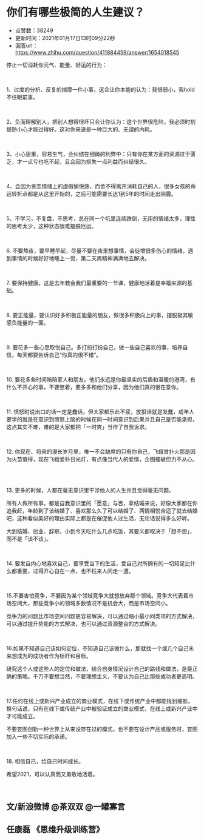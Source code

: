 # 你们有哪些极简的人生建议？
- 点赞数：38249
- 更新时间：2021年01月17日13时09分22秒
- 回答url：https://www.zhihu.com/question/411884459/answer/1654018545
<body>
 <p data-pid="wVjuicfD">停止一切消耗你元气、能量、好运的行为：</p>
 <p class="ztext-empty-paragraph"><br></p>
 <p data-pid="sLfhg2TF">1、过度的分析、反复的揣摩一件小事，这会让你本能的认为：我很弱小，我hold不住眼前事。</p>
 <p class="ztext-empty-paragraph"><br></p>
 <p data-pid="Wd7nFZB1">2、负面理解别人，把别人想得很坏只会让你认为：这个世界很危险，我必须时刻提防小心才能过得好。这对你来说是一种巨大的、无谓的内耗。</p>
 <p class="ztext-empty-paragraph"><br></p>
 <p data-pid="mbtVjZ2v">3、小心思重，容易生气，会纠结在细微的利弊中：只有你在某方面的资源过于匮乏，才一点亏也吃不起，且会因为损失一点利益而纠结很久。</p>
 <p class="ztext-empty-paragraph"><br></p>
 <p data-pid="C76ITkyL">4、会因为贪恋情绪上的虚假愉悦感，而舍不得离开消耗自己的人，很多女孩的命运转折点都是从这里开始的，之后可能需要长达1到5年的时间走出阴霾。</p>
 <p class="ztext-empty-paragraph"><br></p>
 <p data-pid="MEZyB6eE">5、不学习，不复盘，不思考，总在同一个坑里连续跌倒，无用的情绪太多，理性的思考太少，这种状态很难摆脱厄运。</p>
 <p class="ztext-empty-paragraph"><br></p>
 <p data-pid="aGB9jvbI">6. 不要熬夜，要早睡早起，尽量不要在夜里想事情，会徒增很多伤心的情绪，遇到事情的时候好好地睡上一觉，第二天再精神满满地去解决。</p>
 <p class="ztext-empty-paragraph"><br></p>
 <p data-pid="DwDt7sqc">7. 要保持健康。这是去年教会我们最重要的一节课，健康地活着是幸福来源的基础。</p>
 <p class="ztext-empty-paragraph"><br></p>
 <p data-pid="QjnYfub5">8. 要正能量，要认识好多积极正能量的朋友，做很多积极向上的事，摆脱极其敏感负能量的一面。</p>
 <p class="ztext-empty-paragraph"><br></p>
 <p data-pid="_ZUFcb5U">9. 要花多一些心思取悦自己。多打扮打扮自己，做一些自己喜欢的事，培养自信，每天都要告诉自己“你真的很不错”。</p>
 <p class="ztext-empty-paragraph"><br></p>
 <p data-pid="Y7wdbLdN">10. 要花多些时间陪陪家人和朋友。他们永远是你最坚实的后盾和温暖的港湾，有什么不开心的事，不要憋着，要多多和他们分享，因为他们真的很在意你。</p>
 <p class="ztext-empty-paragraph"><br></p>
 <p data-pid="rAHubzW_">11. 愤怒时说出口的话一定是蠢话，但大家都乐此不疲，放狠话就是发蠢，成年人要学的就是在意识到愤怒上脑的时候在同一时间意识到后果并且自己是否能承担，这点其实不难，难的是大家都把「一时爽」当作了自我诉求。 ​​​​</p>
 <p class="ztext-empty-paragraph"><br></p>
 <p data-pid="40T04JAE">12. 你现在、将来的漫长岁月里，唯一不会缺席的只有你自己，飞蛾曾扑火那是因为火苗值得，现在飞蛾爱扑日光灯，有点像当代人的爱情，企图撞破但力不从心。 ​​​​</p>
 <p class="ztext-empty-paragraph"><br></p>
 <p data-pid="Wjc9JLnj">13. 更多的时候，人都在毫无意识里干涉他人的人生并且觉得毫无问题。</p>
 <p data-pid="zNPpNGBM">所有人做所有事，都是自我意识里的「愿意」与否，拿结婚来说，好像大家都在你追我赶，年龄到了该结婚了、喜欢那么久了可以结婚了、两情相悦合适了就去结婚吧，这种看似美好的理由实际上都是在催促他人过生活，无论话说得多么好听。</p>
 <p data-pid="pOEatHS-">大到结婚、创业、辞职，小到今天吃什么几点吃饭，其要义都取决于「想不想」，而不是「该不该」。</p>
 <p class="ztext-empty-paragraph"><br></p>
 <p data-pid="jOBt2gw3">14. ​​​​要发自内心地喜欢自己，要享受当下的生活，爱自己对所拥有的一切知足比什么都重要，过得开心自在一点，也不枉来人间走一遭。</p>
 <p class="ztext-empty-paragraph"><br></p>
 <p data-pid="EgtXy91O">15.不要害怕竞争，不要因为某个领域竞争大就想放弃那个领域。竞争大代表着市场空间大，那些竞争小的领域多数情况不是机会大，而是市场空间小。</p>
 <p data-pid="5JN2Sho6">竞争力的问题比市场空间问题更容易解决，可以通过缩小最小同类项的方式解决，可以通过提升势能的方式解决，也可以通过资源整合的方式解决。</p>
 <p class="ztext-empty-paragraph"><br></p>
 <p data-pid="AIYjgsZW">16.如果不知道自己该如何定位，不知道自己该做什么，那就找一个或几个自己未来想成为的成功者作为标杆和目标。</p>
 <p data-pid="aUwNc2Y1">研究这个人或这些人的定位和做法，结合自身情况设计自己的路线和做法，是最正确的策略。千万不要想当然，不要理想主义，不要认为自己比那些成功者更高明。</p>
 <p class="ztext-empty-paragraph"><br></p>
 <p data-pid="j_EgWgcw">17.任何在线上或新兴产业成立的商业模式，在线下或传统产业中都能找到缩影。换句话说，只有在线下或传统产业中被验证成立的商业模式，在线上或新兴产业中才可能成立。</p>
 <p data-pid="X_5B_yzs">不要妄图创新一种世界上从来没存在过的模式，也不要在设计产品或服务时，妄图加入一些不切实际的承诺。</p>
 <p class="ztext-empty-paragraph"><br></p>
 <p data-pid="psRq0qC5">18. 相信自己，给自己时间成长。</p>
 <p data-pid="oYOphTLe">希望2021，可以认真而又勇敢地活着。</p>
 <p class="ztext-empty-paragraph"><br></p>
 <h2>文/新浪微博 @茶双双 @一罐寡言</h2>
 <h2>任康磊 《思维升级训练营》</h2>
</body>